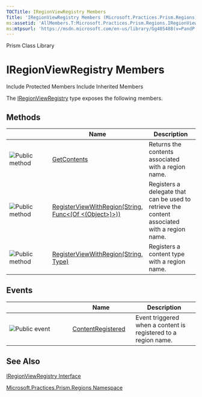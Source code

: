 ```yaml
---
TOCTitle: IRegionViewRegistry Members
Title: 'IRegionViewRegistry Members (Microsoft.Practices.Prism.Regions)'
ms:assetid: 'AllMembers.T:Microsoft.Practices.Prism.Regions.IRegionViewRegistry'
ms:mtpsurl: 'https://msdn.microsoft.com/en-us/library/Gg405488(v=PandP.50)'
---
```


Prism Class Library

IRegionViewRegistry Members
===========================

Include Protected Members
Include Inherited Members

The [IRegionViewRegistry](https://msdn.microsoft.com/t:microsoft.practices.prism.regions.iregionviewregistry) type exposes the following members.

Methods
-------

<span id="methodTableToggle"></span>
<table>
<colgroup>
<col width="33%" />
<col width="33%" />
<col width="33%" />
</colgroup>
<thead>
<tr class="header">
<th> </th>
<th>Name</th>
<th>Description</th>
</tr>
</thead>
<tbody>
<tr class="odd">
<td><img src="https://msdn.microsoft.com/en-us/Gg405488.pubmethod(en-us,PandP.50).gif" title="Public method" /></td>
<td><a href="https://msdn.microsoft.com/m:microsoft.practices.prism.regions.iregionviewregistry.getcontents(system.string)">GetContents</a></td>
<td><div class="summary">
Returns the contents associated with a region name.
</div></td>
</tr>
<tr class="even">
<td><img src="https://msdn.microsoft.com/en-us/Gg405488.pubmethod(en-us,PandP.50).gif" title="Public method" /></td>
<td><a href="https://msdn.microsoft.com/m:microsoft.practices.prism.regions.iregionviewregistry.registerviewwithregion(system.string%2csystem.func%7bsystem.object%7d)">RegisterViewWithRegion(String, Func&lt;(Of &lt;(Object&gt;)&gt;))</a></td>
<td><div class="summary">
Registers a delegate that can be used to retrieve the content associated with a region name.
</div></td>
</tr>
<tr class="odd">
<td><img src="https://msdn.microsoft.com/en-us/Gg405488.pubmethod(en-us,PandP.50).gif" title="Public method" /></td>
<td><a href="https://msdn.microsoft.com/m:microsoft.practices.prism.regions.iregionviewregistry.registerviewwithregion(system.string%2csystem.type)">RegisterViewWithRegion(String, Type)</a></td>
<td><div class="summary">
Registers a content type with a region name.
</div></td>
</tr>
</tbody>
</table>

Events
------

<span id="eventTableToggle"></span>
<table>
<colgroup>
<col width="33%" />
<col width="33%" />
<col width="33%" />
</colgroup>
<thead>
<tr class="header">
<th> </th>
<th>Name</th>
<th>Description</th>
</tr>
</thead>
<tbody>
<tr class="odd">
<td><img src="https://msdn.microsoft.com/en-us/Gg405488.pubevent(en-us,PandP.50).gif" title="Public event" /></td>
<td><a href="https://msdn.microsoft.com/e:microsoft.practices.prism.regions.iregionviewregistry.contentregistered">ContentRegistered</a></td>
<td><div class="summary">
Event triggered when a content is registered to a region name.
</div></td>
</tr>
</tbody>
</table>

See Also
--------

<span id="seeAlsoToggle"></span>
[IRegionViewRegistry Interface](https://msdn.microsoft.com/t:microsoft.practices.prism.regions.iregionviewregistry)

[Microsoft.Practices.Prism.Regions Namespace](https://msdn.microsoft.com/n:microsoft.practices.prism.regions)
